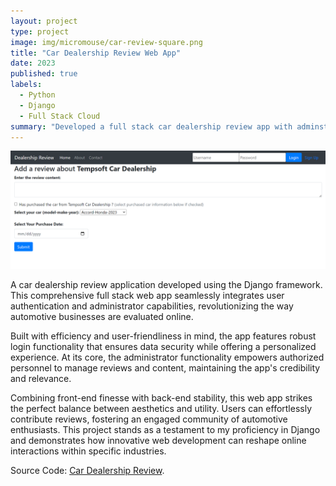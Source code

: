 ```yaml
---
layout: project
type: project
image: img/micromouse/car-review-square.png
title: "Car Dealership Review Web App"
date: 2023
published: true
labels:
  - Python
  - Django
  - Full Stack Cloud
summary: "Developed a full stack car dealership review app with adminstration and login capabilities."
---
```


<div class="img-fluid">
  <img src="../img/micromouse/dealership_review_submission.png" class="img-fluid" >
</div>

A car dealership review application developed using the Django framework. This comprehensive full stack web app seamlessly integrates user authentication and administrator capabilities, revolutionizing the way automotive businesses are evaluated online.

Built with efficiency and user-friendliness in mind, the app features robust login functionality that ensures data security while offering a personalized experience. At its core, the administrator functionality empowers authorized personnel to manage reviews and content, maintaining the app's credibility and relevance.

Combining front-end finesse with back-end stability, this web app strikes the perfect balance between aesthetics and utility. Users can effortlessly contribute reviews, fostering an engaged community of automotive enthusiasts. This project stands as a testament to my proficiency in Django and demonstrates how innovative web development can reshape online interactions within specific industries.

Source Code: [Car Dealership Review](https://github.com/kreyeshuynh5/agfzb-CloudAppDevelopment_Capstone).
